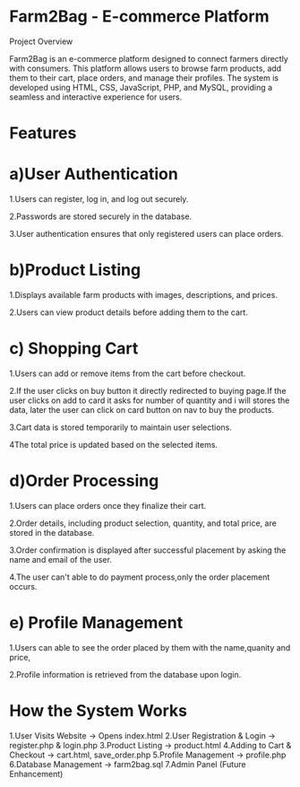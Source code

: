 # Farm2Bag - E-commerce Platform

Project Overview

Farm2Bag is an e-commerce platform designed to connect farmers directly with consumers. This platform allows users to browse farm products, add them to their cart, place orders, and manage their profiles. The system is developed using HTML, CSS, JavaScript, PHP, and MySQL, providing a seamless and interactive experience for users.

# Features

# a)User Authentication

1.Users can register, log in, and log out securely.

2.Passwords are stored securely in the database.

3.User authentication ensures that only registered users can place orders.

# b)Product Listing

1.Displays available farm products with images, descriptions, and prices.

2.Users can view product details before adding them to the cart.

# c) Shopping Cart

1.Users can add or remove items from the cart before checkout.
    
2.If the user clicks on buy button it directly redirected to buying page.If the user clicks on add to card it asks for number of quantity and i will stores the data, later the user can click on card button on nav to buy the products.
    
3.Cart data is stored temporarily to maintain user selections.
    
4The total price is updated based on the selected items.

# d)Order Processing

1.Users can place orders once they finalize their cart.
    
2.Order details, including product selection, quantity, and total price, are stored in the database.
    
3.Order confirmation is displayed after successful placement by asking the name and email of the user.
    
4.The user can't able to do payment process,only the order placement occurs.

# e) Profile Management
    
1.Users can able to see the order placed by them with the name,quanity and price,
    
2.Profile information is retrieved from the database upon login.

#
# How the System Works
1.User Visits Website → Opens index.html
2.User Registration & Login → register.php & login.php
3.Product Listing → product.html
4.Adding to Cart & Checkout → cart.html, save_order.php
5.Profile Management → profile.php
6.Database Management → farm2bag.sql
7.Admin Panel (Future Enhancement)
